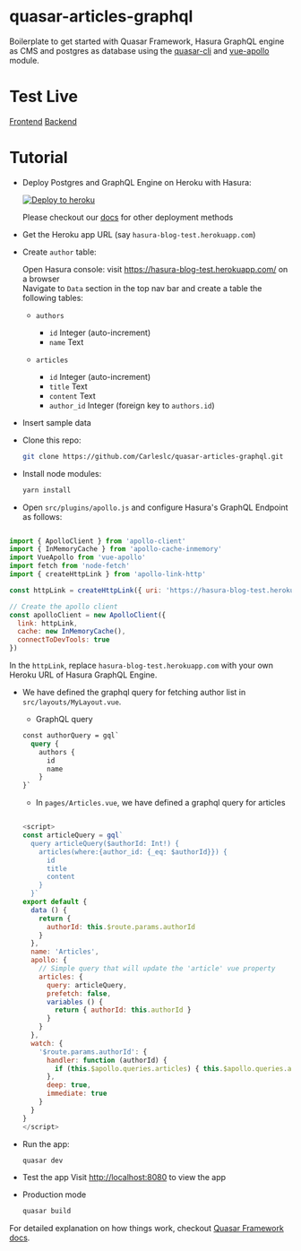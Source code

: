# quasar-articles-graphql

Boilerplate to get started with Quasar Framework, Hasura GraphQL engine as CMS and postgres as database using the [quasar-cli](https://quasar-framework.org/guide/app-installation.html) and [vue-apollo](https://github.com/Akryum/vue-apollo) module.

# Test Live

[Frontend](https://quasar-articles-graphql.netlify.com)
[Backend](https://hasura-blog-test.herokuapp.com/)

# Tutorial

- Deploy Postgres and GraphQL Engine on Heroku with Hasura:
  
  [![Deploy to
  heroku](https://www.herokucdn.com/deploy/button.svg)](https://heroku.com/deploy?template=https://github.com/hasura/graphql-engine-heroku)

  Please checkout our [docs](https://docs.hasura.io/1.0/graphql/manual/deployment/index.html) for other deployment methods

- Get the Heroku app URL (say `hasura-blog-test.herokuapp.com`)

- Create `author` table:
  
  Open Hasura console: visit https://hasura-blog-test.herokuapp.com/ on a browser  
  Navigate to `Data` section in the top nav bar and create a table the following tables:

  - `authors`
    - `id` Integer (auto-increment)
    - `name` Text
  
  - `articles`
    - `id` Integer (auto-increment)
    - `title` Text
    - `content` Text
    - `author_id` Integer (foreign key to `authors.id`)
  
- Insert sample data

- Clone this repo:
  ```bash
  git clone https://github.com/Carleslc/quasar-articles-graphql.git
  ```
  
- Install node modules:
  ```bash
  yarn install
  ```

- Open `src/plugins/apollo.js` and configure Hasura's GraphQL Endpoint as follows: 
```js

import { ApolloClient } from 'apollo-client'
import { InMemoryCache } from 'apollo-cache-inmemory'
import VueApollo from 'vue-apollo'
import fetch from 'node-fetch'
import { createHttpLink } from 'apollo-link-http'

const httpLink = createHttpLink({ uri: 'https://hasura-blog-test.herokuapp.com/v1/graphql', fetch: fetch })

// Create the apollo client
const apolloClient = new ApolloClient({
  link: httpLink,
  cache: new InMemoryCache(),
  connectToDevTools: true
})

```

In the `httpLink`, replace `hasura-blog-test.herokuapp.com` with your own Heroku URL of Hasura GraphQL Engine.

- We have defined the graphql query for fetching author list in `src/layouts/MyLayout.vue`. 
    - GraphQL query

    ```graphql
    const authorQuery = gql`
      query {
        authors {
          id
          name
        }
    }`
    ```

    - In `pages/Articles.vue`, we have defined a graphql query for articles
    ```js

    <script>
    const articleQuery = gql`
      query articleQuery($authorId: Int!) {
        articles(where:{author_id: {_eq: $authorId}}) {
          id
          title
          content
        }
      }`
    export default {
      data () {
        return {
          authorId: this.$route.params.authorId
        }
      },
      name: 'Articles',
      apollo: {
        // Simple query that will update the 'article' vue property
        articles: {
          query: articleQuery,
          prefetch: false,
          variables () {
            return { authorId: this.authorId }
          }
        }
      },
      watch: {
        '$route.params.authorId': {
          handler: function (authorId) {
            if (this.$apollo.queries.articles) { this.$apollo.queries.articles.refetch({ authorId: authorId }) }
          },
          deep: true,
          immediate: true
        }
      }
    }
    </script>

    ```

- Run the app:
  ```bash
  quasar dev
  ```
  
- Test the app
  Visit [http://localhost:8080](http://localhost:8080) to view the app
  
- Production mode
  
  ```bash
  quasar build
  ```

For detailed explanation on how things work, checkout [Quasar Framework docs](https://quasar-framework.org/guide/).
